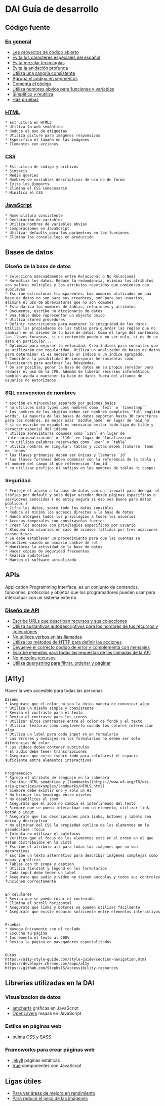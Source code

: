 # DAI Guía de desarrollo 



## Código fuente
### [En general](generales.md)
* [Lee proyectos de código abierto](generales.md#leer-proyectos-de-código-abierto)
* [Evita los caracteres especiales del español](generales.md#evita-los-caracteres-especiales-del-español)
* [Evita mezclar tecnologías](generales.md#evita-mezclar-tecnologías)
* [Evita la anidación profunda](generales.md#evita-la-anidación-profunda)
* [Utiliza una sangría consistente](generales.md#utiliza-una-sangría-consistente)
* [Agrupa el código en segmentos](generales.md#agrupa-el-código-en-segmentos)
* [Comenta el código](generales.md#comenta-el-código)
* [Utiliza nombres obvios para funciones y variables](generales.md#utiliza-nombres-obvios-y-simplificados-para-funciones-y-variables)
* [Simplifica y reutiliza](generales.md#simplifica-el-código-en-fragmentos-reutilizables)
* [Haz pruebas](generales.md#haz-pruebas)
 
### [HTML](./html.md)
    * Estructura en HTML5
    * Utiliza la web semántica
    * Reduce el uso de etiquetas
    * Utiliza picture para imágenes responsivas
    * Especifica el tamaño en las imágenes
    * Elementos con acciones

### [CSS](./css.md)
    * Estructura de código y archivos
    * Sintaxis
    * Media queries
    * Nombres de variables descriptivas de uso no de forma
    * Evita los @imports
    * Elimina el CSS innecesario
    * Minifica el CSS

### [JavaScript](./javascript.md)
    * Nomenclatura consistente
    * Declaración de variables
    * Utiliza nombres de variables obvias
    * Comparaciones en JavaScript
    * Utilizar defaults para los parámetros en las funciones
    * Elimina los console.logs en producción

## Bases de datos
### Diseño de la base de datos
    * Selecciona adecuadamente entre Relacional o No Relacional
    * Normaliza los datos. Reduce la redundancia, elimina los atributos con valores multiples y los atributos repetidos que comiencen con subclaves
    * Escribe estructuras transparentes. Los nombres utilizados en una base de datos no son para sus creadores, son para sus usuarios, elimina el uso de abreviaturas que no son comunes
    * Estandariza los nombres de tablas, relaciones y atributos
    * Documenta, escribe un diccionario de datos
    * Una tabla debe representar un objecto único
    * Utiliza stored procedures
    * Definir restricciones para mantener la integridad de los datos. Utiliza las propiedades de las tablas para guardar las reglas que no cambian en el diseño de tu base de datos. Como el largo del contenido, las llaves foraneas, si un contenido puedo o no ser nulo, si es de un dato en particular...
    * Optimiza para mejorar la velocidad. Crea índices para consultas que se utilizarán con regularidad. Utiliza un analizador de bases de datos para determinar si es necesario un índice o un índice agrupado. 
    * Considera la posibilidad de incorporar herramientas como Elastisearch para acelerar las búsquedas.
    * De ser posible, poner la base de datos en su propio servidor para reducir el uso de la CPU. Además de liberar recursos informáticos, también ayuda a mantener la base de datos fuera del alcance de usuarios no autorizados.

### SQL convencion de nombres
    * escribe en minusculas_separado_por_guiones_bajos
    * no utilices data types como nombres como `text` o `timestamp``
    * los nombres de los objetos deben ser nombres completos 'full english words'. La mayoría de las bases de datos soportan hasta 30 caracteres para los nombres. Es mejor usar `middle_name` en lugar de `mid_nm`
    * si se escribe en español es necesario evitar todo tipo de tilde y caracter especial del idioma
    * utiliza abreviaturas comunes como `i18n` en lugar de `internacionalización` o `l10n` en lugar de `localizacion` 
    * no utilices palabras reservadas como `user` o `table`
    * utiliza nombres en singular. tablas y vistas deben llamarse `team` no `teams`
    * las llaves primarias deben ser únicas y llamarse `id` 
    * las llaves foraneas deben comenzar con la referencia de la tabla y el nombre del campo al que referencian `foo_id`
    * no utilizar prefijos ni sufijos en los nombres de tablas ni campos

### Seguridad
    * Proteje el acceso a la base de datos con un firewall para denegar el tráfico por default y solo dejar acceder desde páginas específicas o servidores conocidos ( no estoy segura si eso sea bueno para datos públicos )
    * Cifra los datos, sobre todo los datos sensibles
    * Reduce al mínimo los accesos directos a la base de datos
    * Nunca otorgues todos los privilegios a todos los usuarios
    * Accesos temporales con constraseñas fuertes
    * Crear los accesos con privilegios específicos por usuario
    * Bloquea los usuarios en caso de accesos fallidos por tres ocaciones consecutivas
    * Se debe establecer un procedimiento para que las cuentas se desactiven cuando un usuario cambie de rol
    * Monitorea la actividad de la base de datos
    * Hacer copias de seguridad frecuentes
    * Realiza auditorias
    * Manten el software actualizado


## APIs
Application Programming Interface, es un conjunto de comandos, funciones, protocolos y objetos que los programadores pueden usar para interactuar con un sistema externo.

### [Diseño de API](api.md)
* [Escribe URLs que describan recursos y sus colecciones](api.md#escribe-urls-que-describan-recursos-y-sus-colecciones)
* [Utiliza sustantivos autodescriptivos para los nombres de tus recursos y colecciones](api.md#utiliza-sustantivos-autodescriptivos-para-los-nombres-de-tus-recursos-y-colecciones)
* [No utilices verbos en las llamadas](api.md#no-utilices-verbos-en-las-llamadas)
* [Utiliza los métodos de HTTP para definir las acciones](api.md#utiliza-los-métodos-de-http-para-definir-las-acciones)
* [Devuelve el correcto código de error y complementa con mensajes](api.md#devuelve-el-correcto-código-de-error-y-complementa-con-mensajes)
* [Escribe ejemplos para todas las repuestas de las llamadas de la API](api.md#escribe-ejemplos-para-todas-las-repuestas-de-las-llamadas-de-la-api)
* [No mezcles recursos](api.md#no-mezcles-recursos)
* [Utiliza querystring para filtrar, ordenar y paginar](api.md#utiliza-querystring-para-filtrar-ordenar-y-paginar)

## [A11y]
Hacer la web accesible para todas las personas


    Diseño
    * Asegurate que el color no sea la única manera de comunicar algo
    * Utiliza un diseño simple y consistente
    * Revisa el contraste para el texto
    * Revisa el contraste para los iconos
    * Utilizar altos contrastes entre el color de fondo y el texto
    * Utilizar texturas como complemento cuando los colores referencían algo
    * Utiliza un label para cada input en un formulario
    * Los errores y mensajes en los formularios no deben ser solo diferencias de color
    * Los videos deben contener subtitulos
    * El audio debe tener transcripciones
    * Asegurate que exite (sobre todo para celulares) el espacio suficiente entre elementos interactivos


    Programacion
    * Agrega el atributo de lenguaje en la cabecera
    * Escribir HTML semántico y [landmarks](https://www.w3.org/TR/wai-aria-practices/examples/landmarks/HTML5.html)
    * Siempre debe existir uno y solo un H1
    * No brincar los headings entre niveles
    * No desabilites el zoom
    * Asegurate que el zoom no cambia el interlineado del texto
    * Siempre que se pueda interactuar con un elemento, utilizar link, botón o input
    * Asegurate que las descripciones para links, botones y labels sea única y descriptiva
    * No eliminar del CSS la propiedad outline de los elementos en la pseudoclase :focus
    * Intenta no utilizar el autofocus
    * Verifica que el focus de los elementos esté en el orden en el que estan distribuidos en la vista
    * Escribe el atributo alt para todas las imágenes que no son decorativas
    * Escribe un texto alternativo para describir imágenes complejas como mapas y gráficas
    * Tablas con th scope y caption
    * Utiliza fieldset y legend en los formularios 
    * Cada input debe tener un label
    * Asegurate que audio y video no tienen autoplay y todos sus controles funcionen correctamente


    En celulares
    * Revisa que se pueda rotar el contenido
    * Elimina el scroll horizontal
    * Asegurate que links y botones se pueden utilizar fácilmente
    * Asegurate que existe espacio suficiente entre elementos interactivos


    Pruebas
    * Navega únicamente con el teclado
    * Escucha tu página
    * Incrementa el texto al 200%
    * Revisa la página en navegadores especializados


    Guías
    https://a11y-style-guide.com/style-guide/section-navigation.html
    https://developer.chrome.com/apps/a11y
    https://github.com/Stephs15/accessibility-resources



## Librerías utilizadas en la DAI
### Visualizacion de datos
* [amcharts](https://www.amcharts.com/) gráficas en JavaScript 
* [OpenLayers](https://openlayers.org/) mapas en JavaScript

### Estilos en páginas web
* [bulma](bulma.io/) CSS y SASS

### Frameworks para crear páginas web
* [jekyll](https://jekyllrb.com/) páginas estáticas
* [Vue](https://vuejs.org/) componentes con JavaScript

## Ligas útiles
* [Para ver áreas de mejora en rendimiento](https://developers.google.com/speed/pagespeed/insights/?hl=es)
* [Para reducir el peso de las imágenes](https://squoosh.app/)
